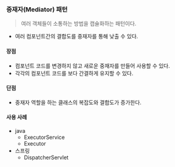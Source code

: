 ### 중재자(Mediator) 패턴
> 여러 객체들이 소통하는 방법을 캡슐화하는 패턴이다.

- 여러 컴포넌트간의 결합도를 중재자를 통해 낮출 수 있다.

#### 장점

- 컴포넌트 코드를 변경하지 않고 새로운 중재자를 만들어 사용할 수 있다.
- 각각의 컴포넌트 코드를 보다 간결하게 유지할 수 있다.

#### 단점
- 중재자 역할을 하는 클래스의 복잡도와 결합도가 증가한다.

#### 사용 사례 
- java
  - ExecutorService
  - Executor
- 스프링
  - DispatcherServlet